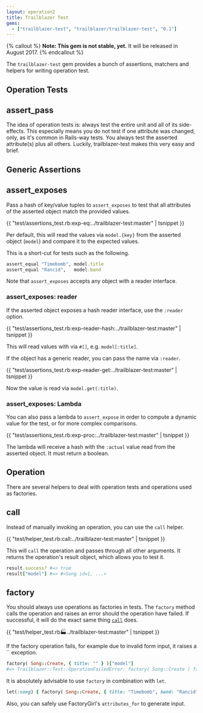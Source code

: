 ```yaml
---
layout: operation2
title: Trailblazer Test
gems:
  - ["trailblazer-test", "trailblazer/trailblazer-test", "0.1"]
---
```


{% callout %}
**Note: This gem is not stable, yet.** It will be released in August 2017.
{% endcallout %}

The `trailblazer-test` gem provides a bunch of assertions, matchers and helpers for writing operation test.

## Operation Tests

## assert_pass

The idea of operation tests is: always test the entire unit and all of its side-effects. This especially means you do not test if one attribute was changed, only, as it's common in Rails-way tests. You always test the asserted attribute(s) plus all others. Luckily, trailblazer-test makes this very easy and brief.



## Generic Assertions

## assert_exposes

Pass a hash of key/value tuples to `assert_exposes` to test that all attributes of the asserted object match the provided values.

{{ "test/assertions_test.rb:exp-eq:../trailblazer-test:master" | tsnippet }}

Per default, this will read the values via `model.{key}` from the asserted object (`model`) and compare it to the expected values.

This is a short-cut for tests such as the following.

```ruby
assert_equal "Timebomb", model.title
assert_equal "Rancid",   model.band
```

Note that `assert_exposes` accepts any object with a reader interface.

### assert_exposes: reader

If the asserted object exposes a hash reader interface, use the `:reader` option.

{{ "test/assertions_test.rb:exp-reader-hash:../trailblazer-test:master" | tsnippet }}

This will read values with via `#[]`, e.g. `model[:title]`.

If the object has a generic reader, you can pass the name via `:reader`.

{{ "test/assertions_test.rb:exp-reader-get:../trailblazer-test:master" | tsnippet }}

Now the value is read via `model.get(:title)`.

### assert_exposes: Lambda

You can also pass a lambda to `assert_expose` in order to compute a dynamic value for the test, or for more complex comparisons.

{{ "test/assertions_test.rb:exp-proc:../trailblazer-test:master" | tsnippet }}

The lambda will receive a hash with the `:actual` value read from the asserted object. It must return a boolean.

## Operation

There are several helpers to deal with operation tests and operations used as factories.

## call

Instead of manually invoking an operation, you can use the `call` helper.

{{ "test/helper_test.rb:call:../trailblazer-test:master" | tsnippet }}

This will `call` the operation and passes through all other arguments. It returns the operation's result object, which allows you to test it.

```ruby
result.success? #=> true
result["model"] #=> #<Song id=1, ...>
```

## factory

You should always use operations as factories in tests. The `factory` method calls the operation and raises an error should the operation have failed. If successful, it will do the exact same thing [`call`](#call) does.

{{ "test/helper_test.rb:factory:../trailblazer-test:master" | tsnippet }}

If the factory operation fails, for example due to invalid form input, it raises a `` exception.

```ruby
factory( Song::Create, { title: "" } )["model"]
#=> Trailblazer::Test::OperationFailedError: factory( Song::Create ) failed.
```

It is absolutely advisable to use `factory` in combination with `let`.

```ruby
let(:song) { factory( Song::Create, { title: "Timebomb", band: "Rancid" } ) }
```

Also, you can safely use FactoryGirl's `attributes_for` to generate input.
